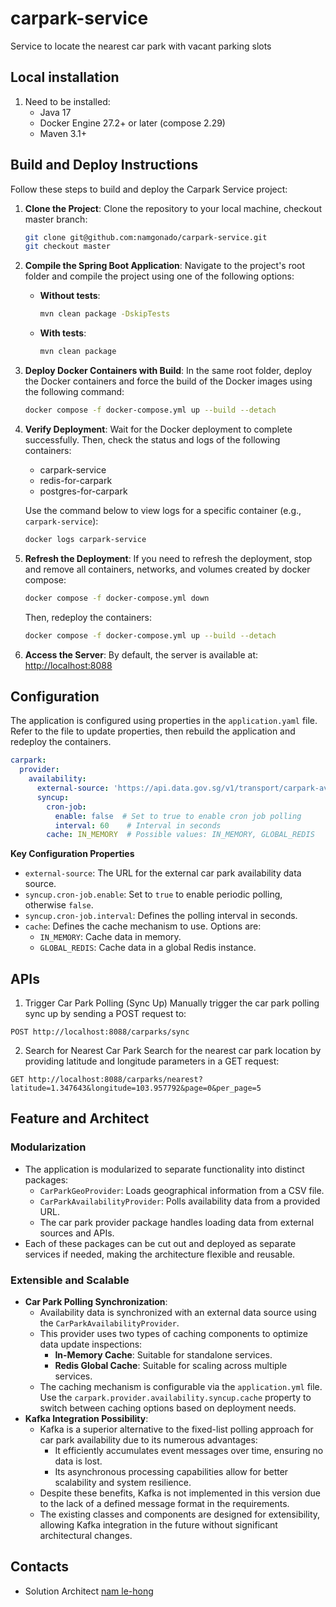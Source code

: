 # carpark-service
Service to locate the nearest car park with vacant parking slots

## Local installation
1. Need to be installed:
    - Java 17
    - Docker Engine 27.2+ or later (compose 2.29)
    - Maven 3.1+

## Build and Deploy Instructions

Follow these steps to build and deploy the Carpark Service project:

1. **Clone the Project**: Clone the repository to your local machine, checkout master branch:
   ```bash
   git clone git@github.com:namgonado/carpark-service.git
   git checkout master
   ```

2. **Compile the Spring Boot Application**: Navigate to the project's root folder and compile the project using one of the following options:
   - **Without tests**:
     ```bash
     mvn clean package -DskipTests
     ```
   - **With tests**:
     ```bash
     mvn clean package
     ```

3. **Deploy Docker Containers with Build**: In the same root folder, deploy the Docker containers and force the build of the Docker images using the following command:
   ```bash
   docker compose -f docker-compose.yml up --build --detach
   ```

4. **Verify Deployment**: Wait for the Docker deployment to complete successfully. Then, check the status and logs of the following containers:
   - carpark-service
   - redis-for-carpark
   - postgres-for-carpark

   Use the command below to view logs for a specific container (e.g., `carpark-service`):
   ```bash
   docker logs carpark-service
   ```

5. **Refresh the Deployment**: If you need to refresh the deployment, stop and remove all containers, networks, and volumes created by docker compose:
   ```bash
   docker compose -f docker-compose.yml down
   ```
   Then, redeploy the containers:
   ```bash
   docker compose -f docker-compose.yml up --build --detach
   ```

6. **Access the Server**: By default, the server is available at:
   [http://localhost:8088](http://localhost:8088)

## Configuration

The application is configured using properties in the `application.yaml` file. Refer to the file to update properties, then rebuild the application and redeploy the containers.

```yaml
carpark:
  provider:
    availability:
      external-source: 'https://api.data.gov.sg/v1/transport/carpark-availability'
      syncup:
        cron-job:
          enable: false  # Set to true to enable cron job polling
          interval: 60    # Interval in seconds
        cache: IN_MEMORY  # Possible values: IN_MEMORY, GLOBAL_REDIS
```
**Key Configuration Properties**

- `external-source`: The URL for the external car park availability data source.
- `syncup.cron-job.enable`: Set to `true` to enable periodic polling, otherwise `false`.
- `syncup.cron-job.interval`: Defines the polling interval in seconds.
- `cache`: Defines the cache mechanism to use. Options are:
    - `IN_MEMORY`: Cache data in memory.
    - `GLOBAL_REDIS`: Cache data in a global Redis instance.
## APIs
1. Trigger Car Park Polling (Sync Up)
Manually trigger the car park polling sync up by sending a POST request to:

```http
POST http://localhost:8088/carparks/sync
```
2. Search for Nearest Car Park
   Search for the nearest car park location by providing latitude and longitude parameters in a GET request:

```http
GET http://localhost:8088/carparks/nearest?latitude=1.347643&longitude=103.957792&page=0&per_page=5
```
## Feature and Architect
### Modularization
- The application is modularized to separate functionality into distinct packages:
   - `CarParkGeoProvider`: Loads geographical information from a CSV file.
   - `CarParkAvailabilityProvider`: Polls availability data from a provided URL.
   - The car park provider package handles loading data from external sources and APIs.
- Each of these packages can be cut out and deployed as separate services if needed, making the architecture flexible and reusable.

### Extensible and Scalable
- **Car Park Polling Synchronization**:
   - Availability data is synchronized with an external data source using the `CarParkAvailabilityProvider`.
   - This provider uses two types of caching components to optimize data update inspections:
      - **In-Memory Cache**: Suitable for standalone services.
      - **Redis Global Cache**: Suitable for scaling across multiple services.
   - The caching mechanism is configurable via the `application.yml` file. Use the `carpark.provider.availability.syncup.cache` property to switch between caching options based on deployment needs.
- **Kafka Integration Possibility**:
  - Kafka is a superior alternative to the fixed-list polling approach for car park availability due to its numerous advantages:
     - It efficiently accumulates event messages over time, ensuring no data is lost.
     - Its asynchronous processing capabilities allow for better scalability and system resilience.
  - Despite these benefits, Kafka is not implemented in this version due to the lack of a defined message format in the requirements.
  - The existing classes and components are designed for extensibility, allowing Kafka integration in the future without significant architectural changes.

## Contacts
- Solution Architect [nam le-hong](namgonado@gmail.com)
